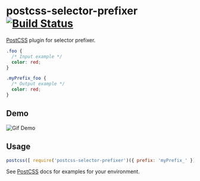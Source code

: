 # postcss-selector-prefixer [![Build Status][ci-img]][ci]

[PostCSS] plugin for selector prefixer.

[PostCSS]: https://github.com/postcss/postcss
[ci-img]:  https://travis-ci.org/ronnyamarante/postcss-selector-prefixer.svg
[ci]:      https://travis-ci.org/ronnyamarante/postcss-selector-prefixer

```css
.foo {
  /* Input example */
  color: red;
}
```

```css
.myPrefix_foo {
  /* Output example */
  color: red;
}
```
## Demo
![Gif Demo](https://cloud.githubusercontent.com/assets/3427885/11800314/abf1ff34-a2c2-11e5-84fa-5be55d189006.gif)

## Usage

```js
postcss([ require('postcss-selector-prefixer')({ prefix: 'myPrefix_' }) ])
```

See [PostCSS] docs for examples for your environment.
